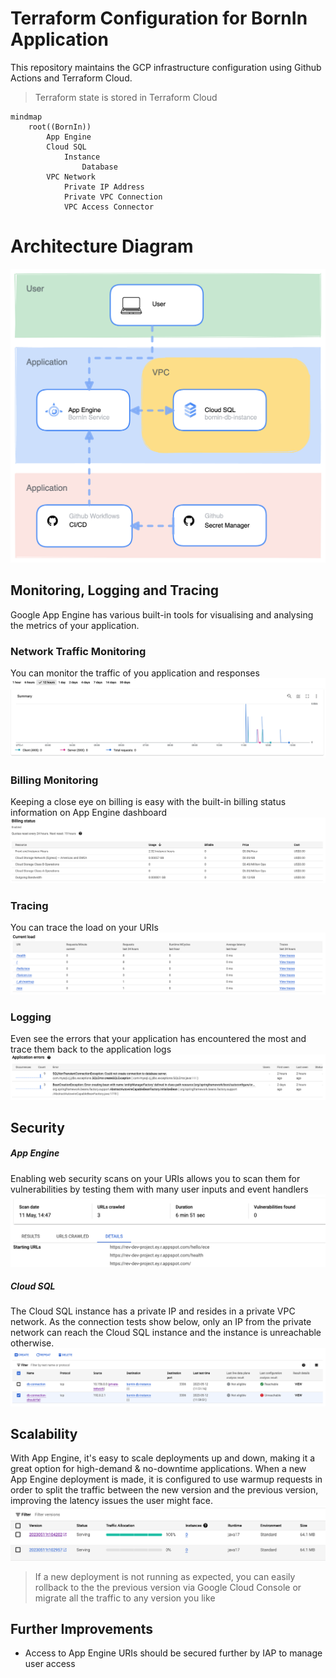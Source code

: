 # Terraform Configuration for BornIn Application

This repository maintains the GCP infrastructure configuration using Github Actions and Terraform Cloud. 

> Terraform state is stored in Terraform Cloud

```mermaid
mindmap
    root((BornIn))
        App Engine
        Cloud SQL
            Instance
                Database
        VPC Network
            Private IP Address
            Private VPC Connection
            VPC Access Connector

```

# Architecture Diagram

![Diagram](docs/diagram.png)

## Monitoring, Logging and Tracing
Google App Engine has various built-in tools for visualising and analysing the metrics of your application.

### Network Traffic Monitoring
You can monitor the traffic of you application and responses
![Logging](docs/monitoring.png)

### Billing Monitoring
Keeping a close eye on billing is easy with the built-in billing status information on App Engine dashboard
![Billing](docs/billing.png)

### Tracing
You can trace the load on your URIs 
![Tracing](docs/tracing.png)

### Logging
Even see the errors that your application has encountered the most and trace them back to the application logs
![AppErrors](docs/app_errors.png)

## Security
##### App Engine
Enabling web security scans on your URIs allows you to scan them for vulnerabilities by testing them with many user inputs and event handlers
![Scanning](docs/scanning.png)

##### Cloud SQL
The Cloud SQL instance has a private IP and resides in a private VPC network. As the connection tests show below, only an IP from the private network can reach the Cloud SQL instance and the instance is unreachable otherwise.
![SQLTest](docs/sql_test.png)

## Scalability 
With App Engine, it's easy to scale deployments up and down, making it a great option for high-demand & no-downtime applications. When a new App Engine deployment is made, 
it is configured to use warmup requests in order to split the traffic between the new version and the previous version, improving the latency issues the user might face.
![Scalability](docs/scalability.png)
> If a new deployment is not running as expected, you can easily rollback to the the previous version via Google Cloud Console or migrate all the traffic to any version you like


## Further Improvements
* Access to App Engine URIs should be secured further by IAP to manage user access

